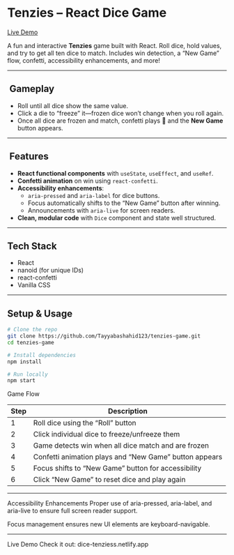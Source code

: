 # Tenzies – React Dice Game

[Live Demo](https://dice-tenziess.netlify.app)

A fun and interactive **Tenzies** game built with React. Roll dice, hold values, and try to get all ten dice to match. Includes win detection, a “New Game” flow, confetti, accessibility enhancements, and more!

---

## ​​ Gameplay

- Roll until all dice show the same value.
- Click a die to “freeze” it—frozen dice won’t change when you roll again.
- Once all dice are frozen and match, confetti plays 🎉 and the **New Game** button appears.

---

## ​ Features

- **React functional components** with `useState`, `useEffect`, and `useRef`.
- **Confetti animation** on win using `react-confetti`.
- **Accessibility enhancements**:
  - `aria-pressed` and `aria-label` for dice buttons.
  - Focus automatically shifts to the “New Game” button after winning.
  - Announcements with `aria-live` for screen readers.
- **Clean, modular code** with `Dice` component and state well structured.

---

##  Tech Stack

- React
- nanoid (for unique IDs)
- react-confetti
- Vanilla CSS

---

##  Setup & Usage

```bash
# Clone the repo
git clone https://github.com/Tayyabashahid123/tenzies-game.git
cd tenzies-game

# Install dependencies
npm install

# Run locally
npm start
```

Game Flow

| Step | Description                                            |
| ---- | ------------------------------------------------------ |
| 1    | Roll dice using the “Roll” button                      |
| 2    | Click individual dice to freeze/unfreeze them          |
| 3    | Game detects win when all dice match and are frozen    |
| 4    | Confetti animation plays and “New Game” button appears |
| 5    | Focus shifts to “New Game” button for accessibility    |
| 6    | Click “New Game” to reset dice and play again          |

------------

Accessibility Enhancements
Proper use of aria-pressed, aria-label, and aria-live to ensure full screen reader support.

Focus management ensures new UI elements are keyboard-navigable.

---------

Live Demo
Check it out: dice-tenziess.netlify.app
